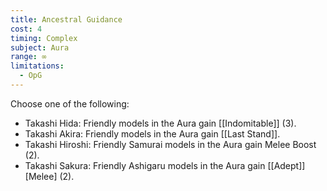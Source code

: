 ```yaml
---
title: Ancestral Guidance
cost: 4
timing: Complex
subject: Aura
range: ∞
limitations:
  - OpG
---
```

Choose one of the following:
- Takashi Hida: Friendly models in the Aura gain [[Indomitable]] (3).
- Takashi Akira: Friendly models in the Aura gain [[Last Stand]].
- Takashi Hiroshi: Friendly Samurai models in the Aura gain Melee Boost (2).
- Takashi Sakura: Friendly Ashigaru models in the Aura gain [[Adept]] [Melee] (2).